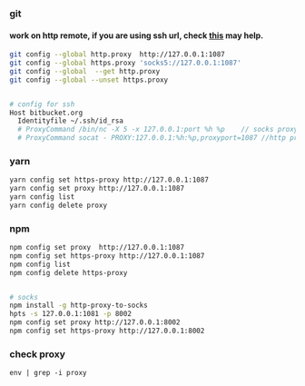 ### git
#### work on http remote, if you are using ssh url, check [this](https://stackoverflow.com/questions/58245255/how-to-force-git-to-use-socks-proxy-over-its-ssh-connection) may help.  
```bash
git config --global http.proxy  http://127.0.0.1:1087
git config --global https.proxy 'socks5://127.0.0.1:1087'
git config --global  --get http.proxy
git config --global --unset https.proxy


# config for ssh 
Host bitbucket.org
  Identityfile ~/.ssh/id_rsa
  # ProxyCommand /bin/nc -X 5 -x 127.0.0.1:port %h %p    // socks proxy
  # ProxyCommand socat - PROXY:127.0.0.1:%h:%p,proxyport=1087 //http proxy. 
```


### yarn 

```bash
yarn config set https-proxy http://127.0.0.1:1087
yarn config set proxy http://127.0.0.1:1087
yarn config list
yarn config delete proxy
```


### npm

```bash
npm config set proxy  http://127.0.0.1:1087
npm config set https-proxy http://127.0.0.1:1087
npm config list
npm config delete https-proxy


# socks 
npm install -g http-proxy-to-socks
hpts -s 127.0.0.1:1081 -p 8002
npm config set proxy http://127.0.0.1:8002
npm config set https-proxy http://127.0.0.1:8002
```


### check proxy
`env | grep -i proxy`
